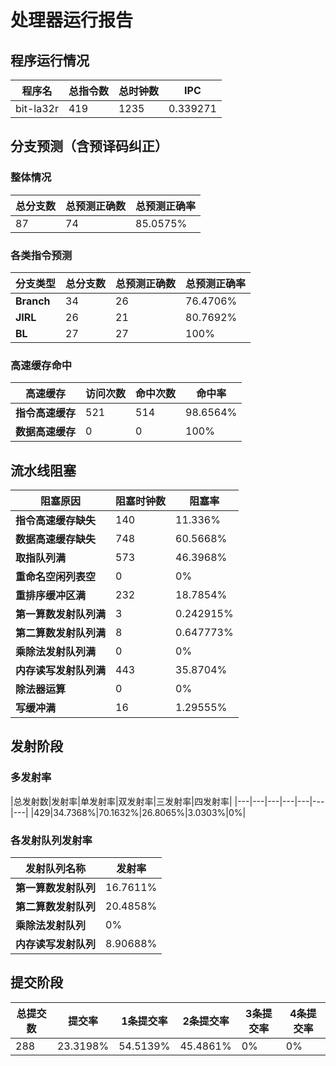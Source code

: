 # 处理器运行报告
## 程序运行情况
|程序名|总指令数|总时钟数|IPC|
|---|---|---|---|
|bit-la32r|419|1235|0.339271|

## 分支预测（含预译码纠正）
### 整体情况
|总分支数|总预测正确数|总预测正确率|
|---|---|---|
|87|74|85.0575%|

### 各类指令预测
|分支类型|总分支数|总预测正确数|总预测正确率|
|---|---|---|---|
|**Branch**| 34 | 26 | 76.4706%|
|**JIRL**| 26 | 21 | 80.7692%|
|**BL**| 27 | 27 | 100%|

### 高速缓存命中
|高速缓存|访问次数|命中次数|命中率|
|---|---|---|---|
|**指令高速缓存**| 521 | 514 | 98.6564%|
|**数据高速缓存**| 0 | 0 | 100%|
## 流水线阻塞
|阻塞原因|阻塞时钟数|阻塞率|
|---|---|---|
|**指令高速缓存缺失**| 140 | 11.336%|
|**数据高速缓存缺失**| 748 | 60.5668%|
|**取指队列满**| 573 | 46.3968%|
|**重命名空闲列表空**|0 | 0%|
|**重排序缓冲区满**|232 | 18.7854%|
|**第一算数发射队列满**|3 | 0.242915%|
|**第二算数发射队列满**|8 | 0.647773%|
|**乘除法发射队列满**|0 | 0%|
|**内存读写发射队列满**|443 | 35.8704%|
|**除法器运算**|0 | 0%|
|**写缓冲满**|16 | 1.29555%|

## 发射阶段
### 多发射率
|总发射数|发射率|单发射率|双发射率|三发射率|四发射率|
|---|---|---|---|---|---|---|
|429|34.7368%|70.1632%|26.8065%|3.0303%|0%|

### 各发射队列发射率
|发射队列名称|发射率|
|---|---|
|**第一算数发射队列**|16.7611%|
|**第二算数发射队列**|20.4858%|
|**乘除法发射队列**|0%|
|**内存读写发射队列**|8.90688%|

## 提交阶段
|总提交数|提交率|1条提交率|2条提交率|3条提交率|4条提交率|
|---|---|---|---|---|---|
|288|23.3198%|54.5139%|45.4861%|0%|0%|
